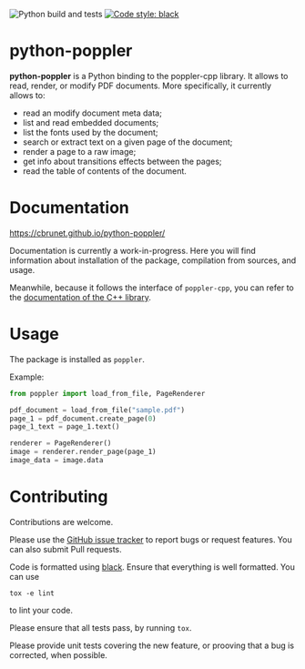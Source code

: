 ![Python build and tests](https://github.com/cbrunet/python-poppler/workflows/Python%20build%20and%20tests/badge.svg?branch=master)
[![Code style: black](https://img.shields.io/badge/code%20style-black-000000.svg)](https://github.com/psf/black)


# python-poppler

**python-poppler** is a Python binding to the poppler-cpp library. It allows to read, render, or modify PDF documents.
More specifically, it currently allows to:
- read an modify document meta data;
- list and read embedded documents;
- list the fonts used by the document;
- search or extract text on a given page of the document;
- render a page to a raw image;
- get info about transitions effects between the pages;
- read the table of contents of the document.


# Documentation

https://cbrunet.github.io/python-poppler/

Documentation is currently a work-in-progress. Here you will find information about
installation of the package, compilation from sources, and usage.

Meanwhile, because it follows the interface of `poppler-cpp`, you can refer to the [documentation of the C++ library](https://poppler.freedesktop.org/api/cpp/namespacepoppler.html).



# Usage

The package is installed as `poppler`. 

Example:

```python
from poppler import load_from_file, PageRenderer

pdf_document = load_from_file("sample.pdf")
page_1 = pdf_document.create_page(0)
page_1_text = page_1.text()

renderer = PageRenderer()
image = renderer.render_page(page_1)
image_data = image.data
```


# Contributing

Contributions are welcome.

Please use the [GitHub issue tracker](https://github.com/cbrunet/python-poppler/issues)
to report bugs or request features.
You can also submit Pull requests.

Code is formatted using [black](https://github.com/psf/black).
Ensure that everything is well formatted. You can use

```
tox -e lint
```

to lint your code.

Please ensure that all tests pass, by running `tox`.

Please provide unit tests covering the new feature, or prooving
that a bug is corrected, when possible.

